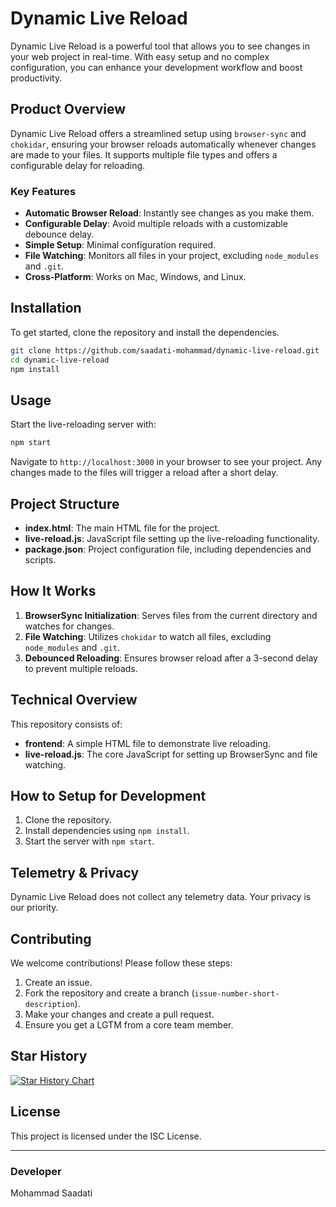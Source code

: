 # Dynamic Live Reload

Dynamic Live Reload is a powerful tool that allows you to see changes in your web project in real-time. With easy setup and no complex configuration, you can enhance your development workflow and boost productivity.


## Product Overview

Dynamic Live Reload offers a streamlined setup using `browser-sync` and `chokidar`, ensuring your browser reloads automatically whenever changes are made to your files. It supports multiple file types and offers a configurable delay for reloading.

### Key Features

- **Automatic Browser Reload**: Instantly see changes as you make them.
- **Configurable Delay**: Avoid multiple reloads with a customizable debounce delay.
- **Simple Setup**: Minimal configuration required.
- **File Watching**: Monitors all files in your project, excluding `node_modules` and `.git`.
- **Cross-Platform**: Works on Mac, Windows, and Linux.

## Installation

To get started, clone the repository and install the dependencies.

```sh
git clone https://github.com/saadati-mohammad/dynamic-live-reload.git
cd dynamic-live-reload
npm install
```

## Usage

Start the live-reloading server with:

```sh
npm start
```

Navigate to `http://localhost:3000` in your browser to see your project. Any changes made to the files will trigger a reload after a short delay.

## Project Structure

- **index.html**: The main HTML file for the project.
- **live-reload.js**: JavaScript file setting up the live-reloading functionality.
- **package.json**: Project configuration file, including dependencies and scripts.

## How It Works

1. **BrowserSync Initialization**: Serves files from the current directory and watches for changes.
2. **File Watching**: Utilizes `chokidar` to watch all files, excluding `node_modules` and `.git`.
3. **Debounced Reloading**: Ensures browser reload after a 3-second delay to prevent multiple reloads.

## Technical Overview

This repository consists of:

- **frontend**: A simple HTML file to demonstrate live reloading.
- **live-reload.js**: The core JavaScript for setting up BrowserSync and file watching.

## How to Setup for Development

1. Clone the repository.
2. Install dependencies using `npm install`.
3. Start the server with `npm start`.

## Telemetry & Privacy

Dynamic Live Reload does not collect any telemetry data. Your privacy is our priority.

## Contributing

We welcome contributions! Please follow these steps:

1. Create an issue.
2. Fork the repository and create a branch (`issue-number-short-description`).
3. Make your changes and create a pull request.
4. Ensure you get a LGTM from a core team member.

## Star History

[![Star History Chart](https://api.star-history.com/svg?repos=saadati-mohammad/dynamic-live-reload,saadati-mohammad/dynamic-live-reload&type=Date)](https://star-history.com/#saadati-mohammad/dynamic-live-reload&saadati-mohammad/dynamic-live-reload&Date)

## License

This project is licensed under the ISC License.

---

### Developer

Mohammad Saadati

